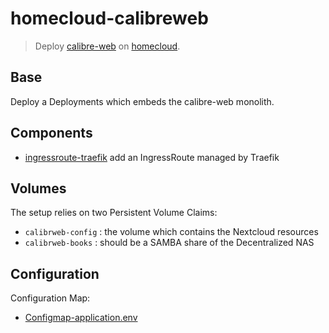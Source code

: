 # homecloud-calibreweb

> Deploy [calibre-web] on [homecloud].

[calibre-web]: https://github.com/janeczku/calibre-web

[homecloud]: https://github.com/tmorin/homecloud-ansible

## Base

Deploy a Deployments which embeds the calibre-web monolith.

## Components

- [ingressroute-traefik](components/ingressroute-traefik) add an IngressRoute managed by Traefik

## Volumes

The setup relies on two Persistent Volume Claims:

- `calibrweb-config` : the volume which contains the Nextcloud resources
- `calibrweb-books` : should be a SAMBA share of the Decentralized NAS

## Configuration

Configuration Map:

- [Configmap-application.env](base/Configmap-application.env)

